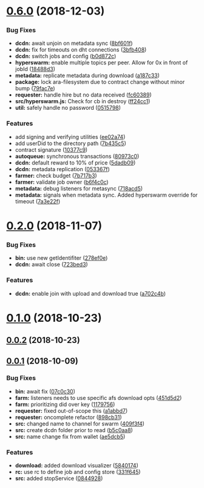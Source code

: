 # [0.6.0](https://github.com/littlstar/ara-farming-dcdn/compare/0.2.0...0.6.0) (2018-12-03)


### Bug Fixes

* **dcdn:** await unjoin on metadata sync ([8bf601f](https://github.com/littlstar/ara-farming-dcdn/commit/8bf601f))
* **dcdn:** fix for timeouts on dht connections ([3bfb408](https://github.com/littlstar/ara-farming-dcdn/commit/3bfb408))
* **dcdn:** switch jobs and config ([b0d872c](https://github.com/littlstar/ara-farming-dcdn/commit/b0d872c))
* **hyperswarm:** enable multiple topics per peer. Allow for 0x in front of jobId ([18488d3](https://github.com/littlstar/ara-farming-dcdn/commit/18488d3))
* **metadata:** replicate metadata during download ([a187c33](https://github.com/littlstar/ara-farming-dcdn/commit/a187c33))
* **package:** lock ara-filesystem due to contract change without minor bump ([79fac7e](https://github.com/littlstar/ara-farming-dcdn/commit/79fac7e))
* **requester:** handle hire but no data received ([fc60389](https://github.com/littlstar/ara-farming-dcdn/commit/fc60389))
* **src/hyperswarm.js:** Check for cb in destroy ([ff24cc1](https://github.com/littlstar/ara-farming-dcdn/commit/ff24cc1))
* **util:** safely handle no password ([0515798](https://github.com/littlstar/ara-farming-dcdn/commit/0515798))


### Features

* add signing and verifying utilities ([ee02a74](https://github.com/littlstar/ara-farming-dcdn/commit/ee02a74))
* add userDid to the directory path ([7b435c5](https://github.com/littlstar/ara-farming-dcdn/commit/7b435c5))
* contract signature ([10377c9](https://github.com/littlstar/ara-farming-dcdn/commit/10377c9))
* **autoqueue:** synchronous transactions ([80973c0](https://github.com/littlstar/ara-farming-dcdn/commit/80973c0))
* **dcdn:** default reward to 10% of price ([5dadb09](https://github.com/littlstar/ara-farming-dcdn/commit/5dadb09))
* **dcdn:** metadata replication ([053367f](https://github.com/littlstar/ara-farming-dcdn/commit/053367f))
* **farmer:** check budget ([7b717b3](https://github.com/littlstar/ara-farming-dcdn/commit/7b717b3))
* **farmer:** validate job owner ([b6f4c0c](https://github.com/littlstar/ara-farming-dcdn/commit/b6f4c0c))
* **metadata:** debug listeners for metasync ([718acd5](https://github.com/littlstar/ara-farming-dcdn/commit/718acd5))
* **metadata:** signals when metadata sync. Added hyperswarm override for timeout ([7a3e22f](https://github.com/littlstar/ara-farming-dcdn/commit/7a3e22f))



# [0.2.0](https://github.com/littlstar/ara-farming-dcdn/compare/0.1.0...0.2.0) (2018-11-07)


### Bug Fixes

* **bin:** use new getIdentifiter ([278ef0e](https://github.com/littlstar/ara-farming-dcdn/commit/278ef0e))
* **dcdn:** await close ([723bed3](https://github.com/littlstar/ara-farming-dcdn/commit/723bed3))


### Features

* **dcdn:** enable join with upload and download true ([a702c4b](https://github.com/littlstar/ara-farming-dcdn/commit/a702c4b))



# [0.1.0](https://github.com/littlstar/ara-farming-dcdn/compare/0.0.2...0.1.0) (2018-10-23)



## [0.0.2](https://github.com/littlstar/ara-farming-dcdn/compare/0.0.1...0.0.2) (2018-10-23)



## [0.0.1](https://github.com/littlstar/ara-farming-dcdn/compare/0844928...0.0.1) (2018-10-09)


### Bug Fixes

* **bin:** await fix ([07c0c30](https://github.com/littlstar/ara-farming-dcdn/commit/07c0c30))
* **farm:** listeners needs to use specific afs download opts ([451d5d2](https://github.com/littlstar/ara-farming-dcdn/commit/451d5d2))
* **farm:** prioritizing did over key ([1179756](https://github.com/littlstar/ara-farming-dcdn/commit/1179756))
* **requester:** fixed out-of-scope this ([a1abbd7](https://github.com/littlstar/ara-farming-dcdn/commit/a1abbd7))
* **requester:** oncomplete refactor ([898cb31](https://github.com/littlstar/ara-farming-dcdn/commit/898cb31))
* **src:** changed name to channel for swarm ([409f3f4](https://github.com/littlstar/ara-farming-dcdn/commit/409f3f4))
* **src:** create dcdn folder prior to read ([b5c0aa8](https://github.com/littlstar/ara-farming-dcdn/commit/b5c0aa8))
* **src:** name change fix from wallet ([ae5dcb5](https://github.com/littlstar/ara-farming-dcdn/commit/ae5dcb5))


### Features

* **download:** added download visualizer ([5840174](https://github.com/littlstar/ara-farming-dcdn/commit/5840174))
* **rc:** use rc to define job and config store ([331f645](https://github.com/littlstar/ara-farming-dcdn/commit/331f645))
* **src:** added stopService ([0844928](https://github.com/littlstar/ara-farming-dcdn/commit/0844928))



